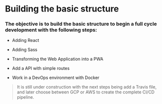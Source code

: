 # Building the basic structure 
### The objective is to build the basic structure to begin a full cycle development with the following steps:
+ Adding React
- Adding Sass
+ Transforming the Web Application into a PWA
- Add a API with simple routes
+ Work in a DevOps environment with Docker

> It is still under construction with the next steps being add a Travis file, and later choose between GCP or AWS to create the complete CI/CD pipeline.
